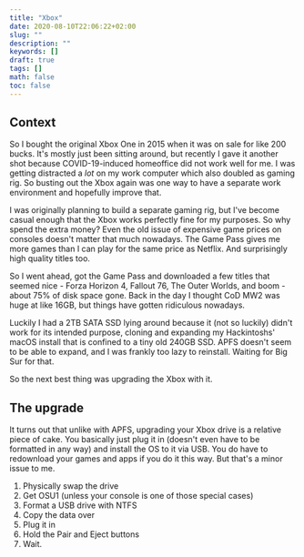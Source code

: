 ```yaml
---
title: "Xbox"
date: 2020-08-10T22:06:22+02:00
slug: ""
description: ""
keywords: []
draft: true
tags: []
math: false
toc: false
---
```


## Context

So I bought the original Xbox One in 2015 when it was on sale for like 200 bucks. It's mostly just been sitting around, but recently I gave it another shot because COVID-19-induced homeoffice did not work well for me. I was getting distracted a *lot* on my work computer which also doubled as gaming rig. So busting out the Xbox again was one way to have a separate work environment and hopefully improve that. 

I was originally planning to build a separate gaming rig, but I've become casual enough that the Xbox works perfectly fine for my purposes. So why spend the extra money? Even the old issue of expensive game prices on consoles doesn't matter that much nowadays. The Game Pass gives me more games than I can play for the same price as Netflix. And surprisingly high quality titles too.

So I went ahead, got the Game Pass and downloaded a few titles that seemed nice - Forza Horizon 4, Fallout 76, The Outer Worlds, and boom - about 75% of disk space gone. Back in the day I thought CoD MW2 was huge at like 16GB, but things have gotten ridiculous nowadays.

Luckily I had a 2TB SATA SSD lying around because it (not so luckily) didn't work for its intended purpose, cloning and expanding my Hackintoshs' macOS install that is confined to a tiny old 240GB SSD. APFS doesn't seem to be able to expand, and I was frankly too lazy to reinstall. Waiting for Big Sur for that.

So the next best thing was upgrading the Xbox with it. 

## The upgrade

It turns out that unlike with APFS, upgrading your Xbox drive is a relative piece of cake. You basically just plug it in (doesn't even have to be formatted in any way) and install the OS to it via USB. You do have to redownload your games and apps if you do it this way. But that's a minor issue to me.

1. Physically swap the drive
2. Get OSU1 (unless your console is one of those special cases)
3. Format a USB drive with NTFS
4. Copy the data over
5. Plug it in
6. Hold the Pair and Eject buttons
7. Wait.

